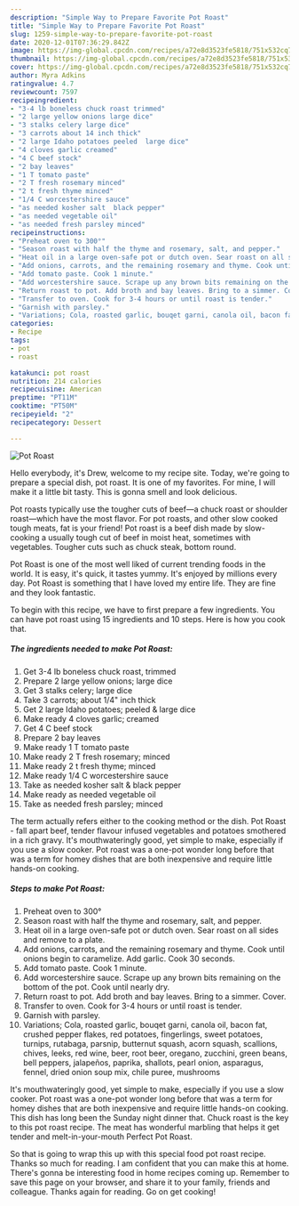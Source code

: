 ```yaml
---
description: "Simple Way to Prepare Favorite Pot Roast"
title: "Simple Way to Prepare Favorite Pot Roast"
slug: 1259-simple-way-to-prepare-favorite-pot-roast
date: 2020-12-01T07:36:29.842Z
image: https://img-global.cpcdn.com/recipes/a72e8d3523fe5818/751x532cq70/pot-roast-recipe-main-photo.jpg
thumbnail: https://img-global.cpcdn.com/recipes/a72e8d3523fe5818/751x532cq70/pot-roast-recipe-main-photo.jpg
cover: https://img-global.cpcdn.com/recipes/a72e8d3523fe5818/751x532cq70/pot-roast-recipe-main-photo.jpg
author: Myra Adkins
ratingvalue: 4.7
reviewcount: 7597
recipeingredient:
- "3-4 lb boneless chuck roast trimmed"
- "2 large yellow onions large dice"
- "3 stalks celery large dice"
- "3 carrots about 14 inch thick"
- "2 large Idaho potatoes peeled  large dice"
- "4 cloves garlic creamed"
- "4 C beef stock"
- "2 bay leaves"
- "1 T tomato paste"
- "2 T fresh rosemary minced"
- "2 t fresh thyme minced"
- "1/4 C worcestershire sauce"
- "as needed kosher salt  black pepper"
- "as needed vegetable oil"
- "as needed fresh parsley minced"
recipeinstructions:
- "Preheat oven to 300°"
- "Season roast with half the thyme and rosemary, salt, and pepper."
- "Heat oil in a large oven-safe pot or dutch oven. Sear roast on all sides and remove to a plate."
- "Add onions, carrots, and the remaining rosemary and thyme. Cook until onions begin to caramelize. Add garlic. Cook 30 seconds."
- "Add tomato paste. Cook 1 minute."
- "Add worcestershire sauce. Scrape up any brown bits remaining on the bottom of the pot. Cook until nearly dry."
- "Return roast to pot. Add broth and bay leaves. Bring to a simmer. Cover."
- "Transfer to oven. Cook for 3-4 hours or until roast is tender."
- "Garnish with parsley."
- "Variations; Cola, roasted garlic, bouqet garni, canola oil, bacon fat, crushed pepper flakes, red potatoes, fingerlings, sweet potatoes, turnips, rutabaga, parsnip, butternut squash, acorn squash, scallions, chives, leeks, red wine, beer, root beer, oregano, zucchini, green beans, bell peppers, jalapeños, paprika, shallots, pearl onion, asparagus, fennel, dried onion soup mix, chile puree, mushrooms"
categories:
- Recipe
tags:
- pot
- roast

katakunci: pot roast 
nutrition: 214 calories
recipecuisine: American
preptime: "PT11M"
cooktime: "PT50M"
recipeyield: "2"
recipecategory: Dessert

---
```



![Pot Roast](https://img-global.cpcdn.com/recipes/a72e8d3523fe5818/751x532cq70/pot-roast-recipe-main-photo.jpg)

Hello everybody, it's Drew, welcome to my recipe site. Today, we're going to prepare a special dish, pot roast. It is one of my favorites. For mine, I will make it a little bit tasty. This is gonna smell and look delicious.

Pot roasts typically use the tougher cuts of beef—a chuck roast or shoulder roast—which have the most flavor. For pot roasts, and other slow cooked tough meats, fat is your friend! Pot roast is a beef dish made by slow-cooking a usually tough cut of beef in moist heat, sometimes with vegetables. Tougher cuts such as chuck steak, bottom round.

Pot Roast is one of the most well liked of current trending foods in the world. It is easy, it's quick, it tastes yummy. It's enjoyed by millions every day. Pot Roast is something that I have loved my entire life. They are fine and they look fantastic.


To begin with this recipe, we have to first prepare a few ingredients. You can have pot roast using 15 ingredients and 10 steps. Here is how you cook that.

<!--inarticleads1-->

##### The ingredients needed to make Pot Roast:

1. Get 3-4 lb boneless chuck roast, trimmed
1. Prepare 2 large yellow onions; large dice
1. Get 3 stalks celery; large dice
1. Take 3 carrots; about 1/4&#34; inch thick
1. Get 2 large Idaho potatoes; peeled &amp; large dice
1. Make ready 4 cloves garlic; creamed
1. Get 4 C beef stock
1. Prepare 2 bay leaves
1. Make ready 1 T tomato paste
1. Make ready 2 T fresh rosemary; minced
1. Make ready 2 t fresh thyme; minced
1. Make ready 1/4 C worcestershire sauce
1. Take as needed kosher salt &amp; black pepper
1. Make ready as needed vegetable oil
1. Take as needed fresh parsley; minced


The term actually refers either to the cooking method or the dish. Pot Roast - fall apart beef, tender flavour infused vegetables and potatoes smothered in a rich gravy. It&#39;s mouthwateringly good, yet simple to make, especially if you use a slow cooker. Pot roast was a one-pot wonder long before that was a term for homey dishes that are both inexpensive and require little hands-on cooking. 

<!--inarticleads2-->

##### Steps to make Pot Roast:

1. Preheat oven to 300°
1. Season roast with half the thyme and rosemary, salt, and pepper.
1. Heat oil in a large oven-safe pot or dutch oven. Sear roast on all sides and remove to a plate.
1. Add onions, carrots, and the remaining rosemary and thyme. Cook until onions begin to caramelize. Add garlic. Cook 30 seconds.
1. Add tomato paste. Cook 1 minute.
1. Add worcestershire sauce. Scrape up any brown bits remaining on the bottom of the pot. Cook until nearly dry.
1. Return roast to pot. Add broth and bay leaves. Bring to a simmer. Cover.
1. Transfer to oven. Cook for 3-4 hours or until roast is tender.
1. Garnish with parsley.
1. Variations; Cola, roasted garlic, bouqet garni, canola oil, bacon fat, crushed pepper flakes, red potatoes, fingerlings, sweet potatoes, turnips, rutabaga, parsnip, butternut squash, acorn squash, scallions, chives, leeks, red wine, beer, root beer, oregano, zucchini, green beans, bell peppers, jalapeños, paprika, shallots, pearl onion, asparagus, fennel, dried onion soup mix, chile puree, mushrooms


It&#39;s mouthwateringly good, yet simple to make, especially if you use a slow cooker. Pot roast was a one-pot wonder long before that was a term for homey dishes that are both inexpensive and require little hands-on cooking. This dish has long been the Sunday night dinner that. Chuck roast is the key to this pot roast recipe. The meat has wonderful marbling that helps it get tender and melt-in-your-mouth Perfect Pot Roast. 

So that is going to wrap this up with this special food pot roast recipe. Thanks so much for reading. I am confident that you can make this at home. There's gonna be interesting food in home recipes coming up. Remember to save this page on your browser, and share it to your family, friends and colleague. Thanks again for reading. Go on get cooking!
